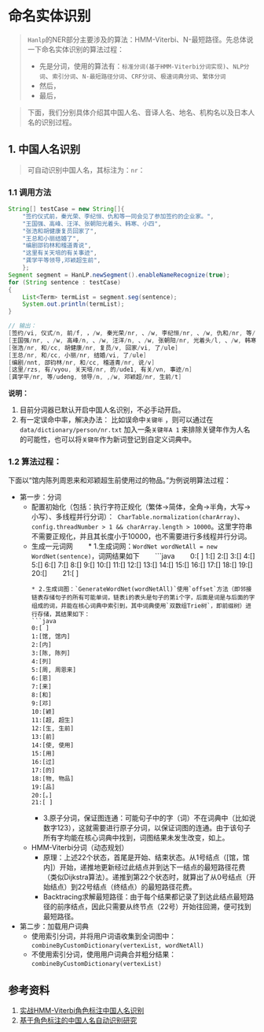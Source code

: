 # 命名实体识别
> `Hanlp`的NER部分主要涉及的算法：HMM-Viterbi、N-最短路径。先总体说一下命名实体识别的算法过程：
>- 先是分词，使用的算法有：`标准分词(基于HMM-Viterbi分词实现)`、`NLP分词`、`索引分词`、`N-最短路径分词`、`CRF分词`、`极速词典分词`、`繁体分词`
>- 然后，
>- 最后，

>下面，我们分别具体介绍其中国人名、音译人名、地名、机构名以及日本人名的识别过程。

## 1. 中国人名识别
> 可自动识别中国人名，其标注为：`nr`：

### 1.1 调用方法
```java
String[] testCase = new String[]{
    "签约仪式前，秦光荣、李纪恒、仇和等一同会见了参加签约的企业家。",
    "王国强、高峰、汪洋、张朝阳光着头、韩寒、小四",
    "张浩和胡健康复员回家了",
    "王总和小丽结婚了",
    "编剧邵钧林和稽道青说",
    "这里有关天培的有关事迹",
    "龚学平等领导,邓颖超生前",
    };
Segment segment = HanLP.newSegment().enableNameRecognize(true);
for (String sentence : testCase)
{
    List<Term> termList = segment.seg(sentence);
    System.out.println(termList);
}   

// 输出：
[签约/vi, 仪式/n, 前/f, ，/w, 秦光荣/nr, 、/w, 李纪恒/nr, 、/w, 仇和/nr, 等/udeng, 一同/d, 会见/v, 了/ule, 参加/v, 签约/vi, 的/ude1, 企业家/nnt, 。/w]
[王国强/nr, 、/w, 高峰/n, 、/w, 汪洋/n, 、/w, 张朝阳/nr, 光着头/l, 、/w, 韩寒/nr, 、/w, 小/a, 四/m]
[张浩/nr, 和/cc, 胡健康/nr, 复员/v, 回家/vi, 了/ule]
[王总/nr, 和/cc, 小丽/nr, 结婚/vi, 了/ule]
[编剧/nnt, 邵钧林/nr, 和/cc, 稽道青/nr, 说/v]
[这里/rzs, 有/vyou, 关天培/nr, 的/ude1, 有关/vn, 事迹/n]
[龚学平/nr, 等/udeng, 领导/n, ,/w, 邓颖超/nr, 生前/t]
```


**说明：**
1. 目前分词器已默认开启中国人名识别，不必手动开启。
2. 有一定误命中率，解决办法： 比如误命中`关键年` ，则可以通过在 ```data/dictionary/person/nr.txt``` 加入一条`关键年A 1` 来排除关键年作为人名的可能性，也可以将`关键年`作为新词登记到自定义词典中。

### 1.2 算法过程：
下面以“馆内陈列周恩来和邓颖超生前使用过的物品。”为例说明算法过程：

* 第一步：分词 
    * 配置初始化（包括：执行字符正规化（繁体->简体，全角->半角，大写->小写）、多线程并行分词）：` CharTable.normalization(charArray)`、`config.threadNumber > 1 && charArray.length > 10000`。这里字符串不需要正规化，并且其长度小于10000，也不需要进行多线程并行分词。
    * 生成一元词网
        * 1.生成词网：`WordNet wordNetAll = new WordNet(sentence)`，词网结果如下
        ```java
        0:[ ]
        1:[]
        2:[]
        3:[]
        4:[]
        5:[]
        6:[]
        7:[]
        8:[]
        9:[]
        10:[]
        11:[]
        12:[]
        13:[]
        14:[]
        15:[]
        16:[]
        17:[]
        18:[]
        19:[]
        20:[]
        21:[ ]
        ```
        * 2.生成词图：`GenerateWordNet(wordNetAll)`使用`offset`方法（即邻接链表存储句子的所有可能单词，链表i的表头是句子的第i个字，后面是词是与后面的字组成的词，并能在核心词典中索引到，其中词典使用`双数组Trie树`，即前缀树）进行存储，其结果如下：
        ```java
        0:[ ]
        1:[馆, 馆内]
        2:[内]
        3:[陈, 陈列]
        4:[列]
        5:[周, 周恩来]
        6:[恩]
        7:[来]
        8:[和]
        9:[邓]
        10:[颖]
        11:[超, 超生]
        12:[生, 生前]
        13:[前]
        14:[使, 使用]
        15:[用]
        16:[过]
        17:[的]
        18:[物, 物品]
        19:[品]
        20:[。]
        21:[ ]
        ```
        * 3.原子分词，保证图连通：可能句子中的字（词）不在词典中（比如说数字123），这就需要进行原子分词，以保证词图的连通。由于该句子所有字均能在核心词典中找到，词图结果未发生改变，如上。
    * HMM-Viterbi分词（动态规划）
        * 原理：上述22个状态，首尾是开始、结束状态。从1号结点（[馆，馆内]）开始，递推地更新经过此结点并到达下一结点的最短路径花费（类似Dijkstra算法）。递推到第22个状态时，就算出了从0号结点（开始结点）到22号结点（终结点）的最短路径花费。
        * Backtracing求解最短路径：由于每个结果都记录了到达此结点最短路径的前序结点，因此只需要从终节点（22号）开始往回溯，便可找到最短路径。
* 第二步：加载用户词典
    * 使用索引分词，并将用户词语收集到全词图中：`combineByCustomDictionary(vertexList, wordNetAll)`
    * 不使用索引分词，使用用户词典合并粗分结果：`combineByCustomDictionary(vertexList)`

## 参考资料
1. [实战HMM-Viterbi角色标注中国人名识别](http://www.hankcs.com/nlp/chinese-name-recognition-in-actual-hmm-viterbi-role-labeling.html)
2. [基于角色标注的中国人名自动识别研究](https://www.google.com.sg/url?sa=t&rct=j&q=&esrc=s&source=web&cd=1&cad=rja&uact=8&ved=0ahUKEwjyi-uPwLjWAhWDXLwKHWfpCJsQFggoMAA&url=http%3A%2F%2Fnlp.ict.ac.cn%2FAdmin%2Fkindeditor%2Fattached%2Ffile%2F20130508%2F20130508094537_92322.pdf&usg=AFQjCNGMErZ912s0it5IX_gs7gInsmWhNA)
